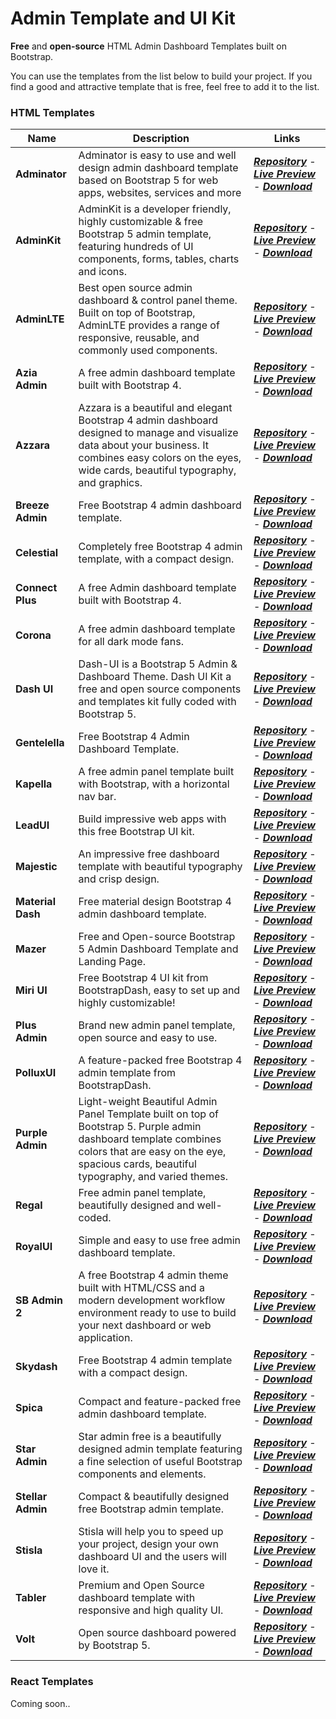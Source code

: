 # Admin Template and UI Kit

<!-- <a href="https://github.com/alfinauzikri/Admin-Template-and-UI-Kit/stargazers"><img alt="GitHub stars" src="https://img.shields.io/github/stars/alfinauzikri/Admin-Template-and-UI-Kit"></a> <a href="https://github.com/alfinauzikri/Admin-Template-and-UI-Kit/network"><img alt="GitHub forks" src="https://img.shields.io/github/forks/alfinauzikri/Admin-Template-and-UI-Kit"></a> <a href="https://github.com/alfinauzikri/Admin-Template-and-UI-Kit/issues"><img alt="GitHub issues" src="https://img.shields.io/github/issues/alfinauzikri/Admin-Template-and-UI-Kit"></a><br> -->

**Free** and **open-source** HTML Admin Dashboard Templates built on Bootstrap.

You can use the templates from the list below to build your project. If you find a good and attractive template that is free, feel free to add it to the list. 

### HTML Templates
Name | Description | Links
------------ | ------- | -------
**Adminator** | Adminator is easy to use and well design admin dashboard template based on Bootstrap 5 for web apps, websites, services and more | [**_Repository_**](https://github.com/puikinsh/Adminator-admin-dashboard) - [**_Live Preview_**](https://colorlib.com/polygon/adminator/index.html) - [**_Download_**](https://github.com/puikinsh/Adminator-admin-dashboard/releases)
**AdminKit** | AdminKit is a developer friendly, highly customizable & free Bootstrap 5 admin template, featuring hundreds of UI components, forms, tables, charts and icons. | [**_Repository_**](https://github.com/adminkit/adminkit) - [**_Live Preview_**](https://demo.adminkit.io/) - [**_Download_**](https://github.com/adminkit/adminkit/releases)
**AdminLTE** | Best open source admin dashboard & control panel theme. Built on top of Bootstrap, AdminLTE provides a range of responsive, reusable, and commonly used components. | [**_Repository_**](https://github.com/ColorlibHQ/AdminLTE) - [**_Live Preview_**](https://adminlte.io/themes/v3/) - [**_Download_**](https://github.com/ColorlibHQ/AdminLTE/releases)
**Azia Admin** | A free admin dashboard template built with Bootstrap 4. | [**_Repository_**](https://github.com/BootstrapDash/Azia-Admin-Bootstrap-Template) - [**_Live Preview_**](https://www.bootstrapdash.com/demo/azia-free/template/) - [**_Download_**](https://github.com/BootstrapDash/Azia-Admin-Bootstrap-Template/archive/refs/heads/master.zip)
**Azzara** | Azzara is a beautiful and elegant Bootstrap 4 admin dashboard designed to manage and visualize data about your business. It combines easy colors on the eyes, wide cards, beautiful typography, and graphics. | [**_Repository_**](https://github.com/themekita/azzara-admin-dashboard-template) - [**_Live Preview_**](http://demo.themekita.com/azzara/livepreview/examples/) - [**_Download_**](https://github.com/themekita/azzara-admin-dashboard-template/archive/refs/heads/master.zip)
**Breeze Admin** | Free Bootstrap 4 admin dashboard template. | [**_Repository_**](https://github.com/BootstrapDash/Breeze-Free-Bootstrap-Admin-Template) - [**_Live Preview_**](https://www.bootstrapdash.com/demo/breeze-free/template/index.html) - [**_Download_**](https://github.com/BootstrapDash/Breeze-Free-Bootstrap-Admin-Template/archive/refs/heads/master.zip)
**Celestial** | Completely free Bootstrap 4 admin template, with a compact design. | [**_Repository_**](https://github.com/BootstrapDash/celestialAdmin-free-admin-template) - [**_Live Preview_**](https://www.bootstrapdash.com/demo/celestial-free/template/index.html) - [**_Download_**](https://github.com/BootstrapDash/celestialAdmin-free-admin-template/archive/refs/heads/main.zip)
**Connect Plus** | A free Admin dashboard template built with Bootstrap 4. | [**_Repository_**](https://github.com/BootstrapDash/ConnectPlusAdmin-Free-Bootstrap-Admin-Template) - [**_Live Preview_**](https://www.bootstrapdash.com/demo/connect-plus-free/jquery/template/index.html) - [**_Download_**](https://github.com/BootstrapDash/ConnectPlusAdmin-Free-Bootstrap-Admin-Template/archive/refs/heads/master.zip)
**Corona** | A free admin dashboard template for all dark mode fans. | [**_Repository_**](https://github.com/BootstrapDash/corona-free-dark-bootstrap-admin-template) - [**_Live Preview_**](https://www.bootstrapdash.com/demo/corona-free/jquery/template/index.html) - [**_Download_**](https://github.com/BootstrapDash/corona-free-dark-bootstrap-admin-template/archive/refs/heads/master.zip)
**Dash UI** | Dash-UI is a Bootstrap 5 Admin & Dashboard Theme. Dash UI Kit a free and open source components and templates kit fully coded with Bootstrap 5. | [**_Repository_**](https://github.com/codescandy/Dash-UI) - [**_Live Preview_**](https://codescandy.com/dashui/index.html) - [**_Download_**](https://github.com/codescandy/Dash-UI/releases)
**Gentelella** | Free Bootstrap 4 Admin Dashboard Template. | [**_Repository_**](https://github.com/ColorlibHQ/gentelella) - [**_Live Preview_**](https://colorlib.com/polygon/gentelella/index.html) - [**_Download_**](https://github.com/ColorlibHQ/gentelella/releases)
**Kapella** | A free admin panel template built with Bootstrap, with a horizontal nav bar. | [**_Repository_**](https://github.com/BootstrapDash/Kapella-Free-Bootstrap-Admin-Template) - [**_Live Preview_**](https://www.bootstrapdash.com/demo/kapella-free/template/index.html) - [**_Download_**](https://github.com/BootstrapDash/Kapella-Free-Bootstrap-Admin-Template/archive/refs/heads/master.zip)
**LeadUI** | Build impressive web apps with this free Bootstrap UI kit. | [**_Repository_**](https://www.bootstrapdash.com/product/lead-ui/) - [**_Live Preview_**](https://www.bootstrapdash.com/demo/lead-ui-kit-free/demo/index.html) - [**_Download_**](https://www.bootstrapdash.com/product/lead-ui/)
**Majestic** | An impressive free dashboard template with beautiful typography and crisp design. | [**_Repository_**](https://github.com/BootstrapDash/MajesticAdmin-Free-Bootstrap-Admin-Template) - [**_Live Preview_**](https://www.bootstrapdash.com/demo/majestic-free/template/index.html) - [**_Download_**](https://github.com/BootstrapDash/MajesticAdmin-Free-Bootstrap-Admin-Template/archive/refs/heads/master.zip)
**Material Dash** | Free material design Bootstrap 4 admin dashboard template. | [**_Repository_**](https://github.com/BootstrapDash/Material-Admin) - [**_Live Preview_**](https://www.bootstrapdash.com/demo/material-admin-free/jquery/template/demo/index.html) - [**_Download_**](https://github.com/BootstrapDash/Material-Admin/archive/refs/heads/master.zip)
**Mazer** | Free and Open-source Bootstrap 5 Admin Dashboard Template and Landing Page. | [**_Repository_**](https://github.com/zuramai/mazer) - [**_Live Preview_**](https://zuramai.github.io/mazer/demo/index.html) - [**_Download_**](https://github.com/zuramai/mazer/releases)
**Miri UI** | Free Bootstrap 4 UI kit from BootstrapDash, easy to set up and highly customizable! | [**_Repository_**](https://www.bootstrapdash.com/product/miri-ui/) - [**_Live Preview_**](https://bootstrapdash.com/demo/miri-ui-kit-free/demo/index.html) - [**_Download_**](https://www.bootstrapdash.com/product/miri-ui/)
**Plus Admin** | Brand new admin panel template, open source and easy to use. | [**_Repository_**](https://github.com/BootstrapDash/PlusAdmin-Free-Bootstrap-Admin-Template) - [**_Live Preview_**](https://www.bootstrapdash.com/demo/plus-free/template/demo_1/index.html) - [**_Download_**](https://github.com/BootstrapDash/PlusAdmin-Free-Bootstrap-Admin-Template/archive/refs/heads/master.zip)
**PolluxUI** | A feature-packed free Bootstrap 4 admin template from BootstrapDash. | [**_Repository_**](https://github.com/BootstrapDash/polluxui-free-admin-template) - [**_Live Preview_**](https://www.bootstrapdash.com/demo/polluxui-free/template/) - [**_Download_**](https://github.com/BootstrapDash/polluxui-free-admin-template/archive/refs/heads/main.zip)
**Purple Admin** | Light-weight Beautiful Admin Panel Template built on top of Bootstrap 5. Purple admin dashboard template combines colors that are easy on the eye, spacious cards, beautiful typography, and varied themes. | [**_Repository_**](https://github.com/BootstrapDash/PurpleAdmin-Free-Admin-Template) - [**_Live Preview_**](https://www.bootstrapdash.com/product/purple-free-admin-template/) - [**_Download_**](https://github.com/BootstrapDash/PurpleAdmin-Free-Admin-Template/archive/refs/heads/master.zip)
**Regal** | Free admin panel template, beautifully designed and well-coded. | [**_Repository_**](https://github.com/BootstrapDash/Regal-Free-Bootstrap-Admin-Template) - [**_Live Preview_**](https://www.bootstrapdash.com/demo/regal-free/template/index.html) - [**_Download_**](https://github.com/BootstrapDash/Regal-Free-Bootstrap-Admin-Template/archive/refs/heads/master.zip)
**RoyalUI** | Simple and easy to use free admin dashboard template. | [**_Repository_**](https://github.com/BootstrapDash/RoyalUI-Free-Bootstrap-Admin-Template) - [**_Live Preview_**](https://www.bootstrapdash.com/demo/royalui-free/template/index.html) - [**_Download_**](https://github.com/BootstrapDash/RoyalUI-Free-Bootstrap-Admin-Template/archive/refs/heads/master.zip)
**SB Admin 2** | A free Bootstrap 4 admin theme built with HTML/CSS and a modern development workflow environment ready to use to build your next dashboard or web application. | [**_Repository_**](https://github.com/startbootstrap/startbootstrap-sb-admin-2) - [**_Live Preview_**](https://startbootstrap.com/previews/sb-admin-2) - [**_Download_**](https://github.com/startbootstrap/startbootstrap-sb-admin-2/archive/gh-pages.zip)
**Skydash** | Free Bootstrap 4 admin template with a compact design. | [**_Repository_**](https://github.com/BootstrapDash/skydash-free-bootstrap-admin-template) - [**_Live Preview_**](https://bootstrapdash.com/demo/skydash-free/template/) - [**_Download_**](https://github.com/BootstrapDash/skydash-free-bootstrap-admin-template/archive/refs/heads/main.zip)
**Spica** | Compact and feature-packed free admin dashboard template. | [**_Repository_**](https://github.com/BootstrapDash/SpicaAdmin-Free-Bootstrap-Admin-Template) - [**_Live Preview_**](https://www.bootstrapdash.com/demo/spica-free/template/index.html) - [**_Download_**](https://github.com/BootstrapDash/SpicaAdmin-Free-Bootstrap-Admin-Template/archive/refs/heads/master.zip)
**Star Admin** | Star admin free is a beautifully designed admin template featuring a fine selection of useful Bootstrap components and elements. | [**_Repository_**](https://github.com/BootstrapDash/star-admin2-free-admin-template) - [**_Live Preview_**](https://www.bootstrapdash.com/demo/star-admin2-free/template/) - [**_Download_**](https://github.com/BootstrapDash/star-admin2-free-admin-template/archive/refs/heads/main.zip)
**Stellar Admin** | Compact & beautifully designed free Bootstrap admin template. | [**_Repository_**](https://github.com/BootstrapDash/Stellar) - [**_Live Preview_**](https://www.bootstrapdash.com/demo/stellar-admin-free/jquery/index.html) - [**_Download_**](https://github.com/BootstrapDash/Stellar/archive/refs/heads/master.zip)
**Stisla** | Stisla will help you to speed up your project, design your own dashboard UI and the users will love it. | [**_Repository_**](https://github.com/stisla/stisla) - [**_Live Preview_**](https://demo.getstisla.com/) - [**_Download_**](https://github.com/stisla/stisla/releases)
**Tabler** | Premium and Open Source dashboard template with responsive and high quality UI. | [**_Repository_**](https://github.com/tabler/tabler) - [**_Live Preview_**](https://preview.tabler.io/) - [**_Download_**](https://github.com/tabler/tabler/releases)
**Volt** | Open source dashboard powered by Bootstrap 5. | [**_Repository_**](https://github.com/themesberg/volt-bootstrap-5-dashboard) - [**_Live Preview_**](https://demo.themesberg.com/volt/pages/dashboard/dashboard.html) - [**_Download_**](https://github.com/themesberg/volt-bootstrap-5-dashboard/releases)

### React Templates
Coming soon..
